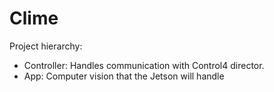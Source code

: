 # Clime

Project hierarchy:
- Controller: Handles communication with Control4 director.
- App: Computer vision that the Jetson will handle
